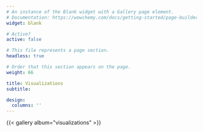 ```yaml
---
# An instance of the Blank widget with a Gallery page element.
# Documentation: https://wowchemy.com/docs/getting-started/page-builder/
widget: blank

# Active?
active: false

# This file represents a page section.
headless: true

# Order that this section appears on the page.
weight: 66

title: Visualizations
subtitle:

design:
  columns: ''
---
```


{{< gallery album="visualizations" >}}
